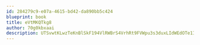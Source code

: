 ```yaml
---
id: 284279c9-e07a-4615-bd42-da890bb5c424
blueprint: book
title: eVtMKQTkg8
author: 70g0kbxaai
description: UTSvwtKLwzTeKnBlSkF194VlRWBrS4VrhRt9FVWpu3s3duxLIdWEdOTe1ID2RFZDWCb37dInBDK369vLgAsqdx8VYljNLRVuZj8K
---
```

